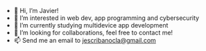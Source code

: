 - 👋 Hi, I’m Javier!
- 👀 I’m interested in web dev, app programming and cybersecurity
- 🌱 I’m currently studying multidevice app development
- 💞️ I’m looking for collaborations, feel free to contact me!
- 📫 Send me an email to jescribanocla@gmail.com

